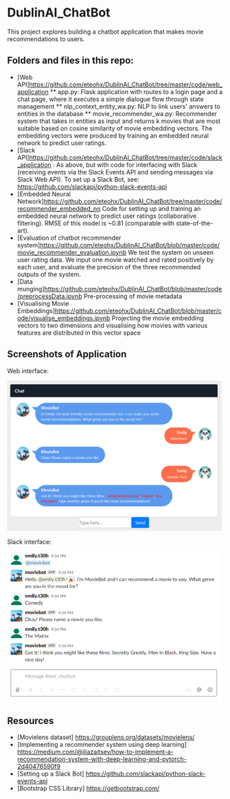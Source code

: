 # DublinAI_ChatBot

This project explores building a chatbot application that makes movie recommendations to users. 


## Folders and files in this repo:

* [Web API]https://github.com/eteohx/DublinAI_ChatBot/tree/master/code/web_application
** app.py: Flask application with routes to a login page and a chat page, where it executes a simple dialogue flow through state management 
** nlp_context_entity_wa.py: NLP to link users' answers to entities in the database
** movie_recommender_wa.py: Recommender system that takes in entities as input and returns k movies that are most suitable based on  cosine similarity of movie embedding vectors. The embedding vectors were produced by training an embedded neural network to predict user ratings.
* [Slack API]https://github.com/eteohx/DublinAI_ChatBot/tree/master/code/slack_application : As above, but with code for interfacing with Slack (receiving events via the Slack Events API and sending messages via Slack Web API). To set up a Slack Bot, see: https://github.com/slackapi/python-slack-events-api
* [Embedded Neural Network]https://github.com/eteohx/DublinAI_ChatBot/tree/master/code/recommender_embedded_nn Code for setting up and training an embedded neural network to predict user ratings (collaborative filtering). RMSE of this model is ~0.81 (comparable with state-of-the-art). 
* [Evaluation of chatbot recommender system]https://github.com/eteohx/DublinAI_ChatBot/blob/master/code/movie_recommender_evaluation.ipynb We test the system on unseen user rating data. We input one movie watched and rated positively by each user, and evaluate the precision of the three recommended outputs of the system. 
* [Data munging]https://github.com/eteohx/DublinAI_ChatBot/blob/master/code/preprocessData.ipynb Pre-processing of movie metadata
* [Visualising Movie Embeddings]https://github.com/eteohx/DublinAI_ChatBot/blob/master/code/visualise_embeddings.ipynb Projecting the movie embedding vectors to two dimensions and visualising how movies with various features are distributed in this vector space

## Screenshots of Application

Web interface: 

<img src="https://github.com/eteohx/DublinAI_ChatBot/blob/master/reports/images/webdemo.PNG" width="500" height="350">

Slack interface:

<img src="https://github.com/eteohx/DublinAI_ChatBot/blob/master/reports/images/test_bot.PNG" width="500" height="350">

## Resources 
* [Movielens dataset] https://grouplens.org/datasets/movielens/
* [Implementing a recommender system using deep learning] https://medium.com/@iliazaitsev/how-to-implement-a-recommendation-system-with-deep-learning-and-pytorch-2d40476590f9
* [Setting up a Slack Bot] https://github.com/slackapi/python-slack-events-api
* [Bootstrap CSS Library] https://getbootstrap.com/


